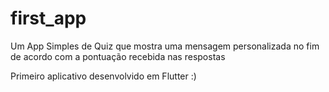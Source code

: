# first_app

Um App Simples de Quiz que mostra uma mensagem personalizada no fim
de acordo com a pontuação recebida nas respostas

Primeiro aplicativo desenvolvido em Flutter :)
